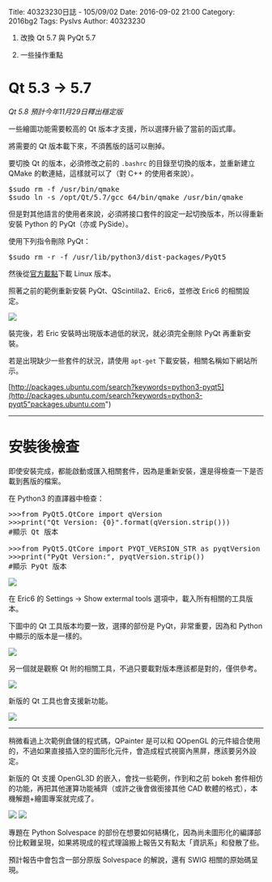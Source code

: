 Title: 40323230日誌 - 105/09/02
Date: 2016-09-02 21:00
Category: 2016bg2
Tags: Pyslvs
Author: 40323230


1. 改換 Qt 5.7 與 PyQt 5.7

1. 一些操作重點

<!-- PELICAN_END_SUMMARY -->

Qt 5.3 -> 5.7
===

*Qt 5.8 預計今年11月29日釋出穩定版*

一些繪圖功能需要較高的 Qt 版本才支援，所以選擇升級了當前的函式庫。

將需要的 Qt 版本載下來，不須舊版的話可以刪掉。

要切換 Qt 的版本，必須修改之前的 `.bashrc` 的目錄至切換的版本，並重新建立 QMake 的軟連結，這樣就可以了（對 C++ 的使用者來說）。

<pre>
$sudo rm -f /usr/bin/qmake
$sudo ln -s /opt/Qt/5.7/gcc_64/bin/qmake /usr/bin/qmake
</pre>

但是對其他語言的使用者來說，必須將接口套件的設定一起切換版本，所以得重新安裝 Python 的 PyQt（亦或 PySide）。

使用下列指令刪除 PyQt：

<pre>
$sudo rm -r -f /usr/lib/python3/dist-packages/PyQt5
</pre>

然後從[官方載點](https://riverbankcomputing.com/software/pyqt/download5"riverbankcomputing.com")下載 Linux 版本。

照著之前的範例重新安裝 PyQt、QScintilla2、Eric6，並修改 Eric6 的相關設定。

<img src="http://i.imgur.com/CAdFahb.png" >

裝完後，若 Eric 安裝時出現版本過低的狀況，就必須完全刪除 PyQt 再重新安裝。

若是出現缺少一些套件的狀況，請使用 `apt-get` 下載安裝，相關名稱如下網站所示。

[http://packages.ubuntu.com/search?keywords=python3-pyqt5](http://packages.ubuntu.com/search?keywords=python3-pyqt5"packages.ubuntu.com")

<hr>

安裝後檢查
===

即使安裝完成，都能啟動或匯入相關套件，因為是重新安裝，還是得檢查一下是否載到舊版的檔案。

在 Python3 的直譯器中檢查：

<pre>
>>>from PyQt5.QtCore import qVersion
>>>print("Qt Version: {0}".format(qVersion.strip()))
#顯示 Qt 版本

>>>from PyQt5.QtCore import PYQT_VERSION_STR as pyqtVersion
>>>print("PyQt Version:", pyqtVersion.strip())
#顯示 PyQt 版本
</pre>

<img src="http://i.imgur.com/MBTakmh.png" >

在 Eric6 的 Settings -> Show extermal tools 選項中，載入所有相關的工具版本。

下圖中的 Qt 工具版本均要一致，選擇的部份是 PyQt，非常重要，因為和 Python 中顯示的版本是一樣的。

<img src="http://i.imgur.com/KtevLeH.png" >

另一個就是觀察 Qt 附的相關工具，不過只要載對版本應該都是對的，僅供參考。

<img src="http://i.imgur.com/rbnu8Gy.png" >

新版的 Qt 工具也會支援新功能。

<img src="http://i.imgur.com/nyrxK7y.png" >

<hr>

稍微看過上次範例倉儲的程式碼，QPainter 是可以和 QOpenGL 的元件組合使用的，不過如果直接插入空的圖形化元件，會造成程式視窗內黑屏，應該要另外設定。

新版的 Qt 支援 OpenGL3D 的嵌入，會找一些範例，作到和之前 bokeh 套件相仿的功能，再把其他運算功能補齊（或許之後會做銜接其他 CAD 軟體的格式），本機解題+繪圖專案就完成了。

<img src="http://i.imgur.com/LuIz34p.png" >
<img src="http://i.imgur.com/tKoNPIx.png" >

專題在 Python Solvespace 的部份在想要如何結構化，因為尚未圖形化的編譯部份比較難呈現，如果將現成的程式理論搬上報告又有點太「資訊系」和發散了些。

預計報告中會包含一部分原版 Solvespace 的解說，還有 SWIG 相關的原始碼呈現。